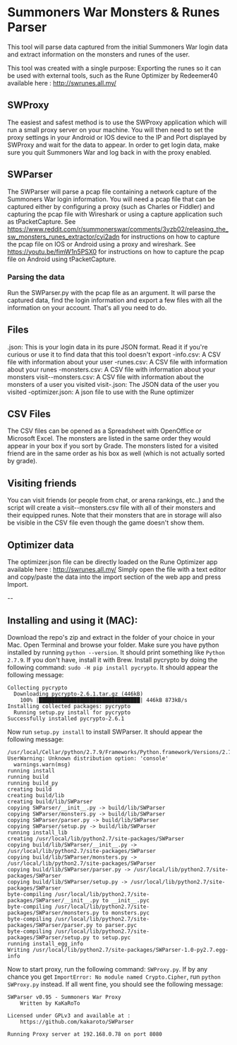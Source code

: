 # Summoners War Monsters & Runes Parser

This tool will parse data captured from the initial Summoners War login data and extract information on the monsters and runes of the user.

This tool was created with a single purpose: Exporting the runes so it can be used with external tools, such as the Rune Optimizer by Redeemer40 available here : http://swrunes.all.my/

## SWProxy
The easiest and safest method is to use the SWProxy application which will run a small proxy server on your machine. You will then need to set the proxy settings in your Android or IOS device to the IP and Port displayed by SWProxy and wait for the data to appear.
In order to get login data, make sure you quit Summoners War and log back in with the proxy enabled.

## SWParser
The SWParser will parse a pcap file containing a network capture of the Summoners War login information.
You will need a pcap file that can be captured either by configuring a proxy (such as Charles or Fiddler) and capturing the pcap file with Wireshark or using a capture application such as tPacketCapture.
See https://www.reddit.com/r/summonerswar/comments/3yzb02/releasing_the_sw_monsters_runes_extractor/cyi2adn for instructions on how to capture the pcap file on IOS or Android using a proxy and wireshark.
See https://youtu.be/fimW1n5PSX0 for instructions on how to capture the pcap file on Android using tPacketCapture.

### Parsing the data
Run the SWParser.py with the pcap file as an argument. It will parse the captured data, find the login information and export a few files with all the information on your account.
That's all you need to do.

## Files
<id>.json: This is your login data in its pure JSON format. Read it if you're curious or use it to find data that this tool doesn't export
<id>-info.csv: A CSV file with information about your user
<id>-runes.csv: A CSV file with information about your runes
<id>-monsters.csv: A CSV file with information about your monsters
visit-<id>-monsters.csv: A CSV file with information about the monsters of a user you visited 
visit-<id>.json: The JSON data of the user you visited
<id>-optimizer.json: A json file to use with the Rune optimizer

## CSV Files
The CSV files can be opened as a Spreadsheet with OpenOffice or Microsoft Excel.
The monsters are listed in the same order they would appear in your box if you sort by Grade.
The monsters listed for a visited friend are in the same order as his box as well (which is not actually sorted by grade).

## Visiting friends
You can visit friends (or people from chat, or arena rankings, etc..) and the script will create a visit-<name>-monsters.csv file with all of their monsters and their equipped runes. Note that their monsters that are in storage will also be visible in the CSV file even though the game doesn't show them.

## Optimizer data
The optimizer.json file can be directly loaded on the Rune Optimizer app available here : http://swrunes.all.my/
Simply open the file with a text editor and copy/paste the data into the import section of the web app and press Import.

--

## Installing and using it (MAC):

Download the repo's zip and extract in the folder of your choice in your Mac. Open Terminal and browse your folder.
Make sure you have python installed by running `python --version`. It should print something like `Python 2.7.9`. If you don't have, install it with Brew.
Install pycrypto by doing the following command: `sudo -H pip install pycrypto`. It should appear the following message:

 	Collecting pycrypto
	  Downloading pycrypto-2.6.1.tar.gz (446kB)
	    100% |████████████████████████████████| 446kB 873kB/s 
	Installing collected packages: pycrypto
	  Running setup.py install for pycrypto
	Successfully installed pycrypto-2.6.1

Now run `setup.py install` to install SWParser. It should appear the following message:

	/usr/local/Cellar/python/2.7.9/Frameworks/Python.framework/Versions/2.7/lib/python2.7/distutils/dist.py:267: UserWarning: Unknown distribution option: 'console'
	  warnings.warn(msg)
	running install
	running build
	running build_py
	creating build
	creating build/lib
	creating build/lib/SWParser
	copying SWParser/__init__.py -> build/lib/SWParser
	copying SWParser/monsters.py -> build/lib/SWParser
	copying SWParser/parser.py -> build/lib/SWParser
	copying SWParser/setup.py -> build/lib/SWParser
	running install_lib
	creating /usr/local/lib/python2.7/site-packages/SWParser
	copying build/lib/SWParser/__init__.py -> /usr/local/lib/python2.7/site-packages/SWParser
	copying build/lib/SWParser/monsters.py -> /usr/local/lib/python2.7/site-packages/SWParser
	copying build/lib/SWParser/parser.py -> /usr/local/lib/python2.7/site-packages/SWParser
	copying build/lib/SWParser/setup.py -> /usr/local/lib/python2.7/site-packages/SWParser
	byte-compiling /usr/local/lib/python2.7/site-packages/SWParser/__init__.py to __init__.pyc
	byte-compiling /usr/local/lib/python2.7/site-packages/SWParser/monsters.py to monsters.pyc
	byte-compiling /usr/local/lib/python2.7/site-packages/SWParser/parser.py to parser.pyc
	byte-compiling /usr/local/lib/python2.7/site-packages/SWParser/setup.py to setup.pyc
	running install_egg_info
	Writing /usr/local/lib/python2.7/site-packages/SWParser-1.0-py2.7.egg-info
	
Now to start proxy, run the following command: `SWProxy.py`. If by any chance you get `ImportError: No module named Crypto.Cipher`, run `python SWProxy.py` instead. If all went fine, you should see the following message:

	SWParser v0.95 - Summoners War Proxy
		Written by KaKaRoTo

	Licensed under GPLv3 and available at : 
		https://github.com/kakaroto/SWParser

	Running Proxy server at 192.168.0.78 on port 8080
